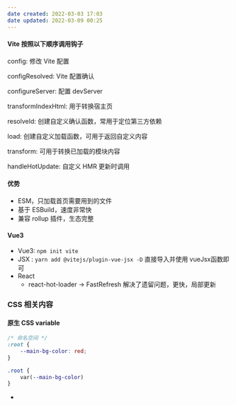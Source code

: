 ```yaml
---
date created: 2022-03-03 17:03
date updated: 2022-03-09 00:25
---
```


#### Vite 按照以下顺序调用钩子

config: 修改 Vite 配置

configResolved: Vite 配置确认

configureServer: 配置 devServer

transformIndexHtml: 用于转换宿主页

resolveId: 创建自定义确认函数，常用于定位第三方依赖

load: 创建自定义加载函数，可用于返回自定义内容

transform: 可用于转换已加载的模块内容

handleHotUpdate: 自定义 HMR 更新时调用

#### 优势

- ESM，只加载首页需要用到的文件
- 基于 ESBuild，速度非常快
- 兼容 rollup 插件，生态完整

#### Vue3

- Vue3: `npm init vite`
- JSX : `yarn add @vitejs/plugin-vue-jsx -D` 直接导入并使用 vueJsx函数即可
- React
	- react-hot-loader -> FastRefresh 解决了遗留问题，更快，局部更新


### CSS 相关内容
#### 原生 CSS variable
```css
/* 命名空间 */
:root {
	--main-bg-color: red;
}

.root {
	var(--main-bg-color)
}
```
- 